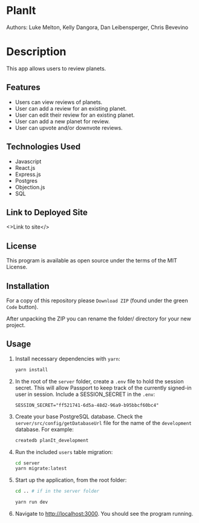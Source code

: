 # PlanIt

Authors: Luke Melton, Kelly Dangora, Dan Leibensperger, Chris Bevevino

# Description

This app allows users to review planets.

## Features

- Users can view reviews of planets.
- User can add a review for an existing planet.
- User can edit their review for an existing planet.
- User can add a new planet for review.
- User can upvote and/or downvote reviews.

## Technologies Used

- Javascript
- React.js
- Express.js
- Postgres
- Objection.js
- SQL

## Link to Deployed Site
<>Link to site</>

## License

This program is available as open source under the terms of the MIT License.


## Installation

For a copy of this repository please `Download ZIP` (found under the green `Code` button).

After unpacking the ZIP you can rename the folder/ directory for your new project.


## Usage

1. Install necessary dependencies with `yarn`:

   ```sh
   yarn install
   ```

2. In the root of the `server` folder, create a `.env` file to hold the session secret. This will allow Passport to keep track of the currently signed-in user in session. Include a SESSION_SECRET in the `.env`:

   ```env
   SESSION_SECRET="ff521741-6d5a-48d2-96a9-b95bbcf60bc4"
   ```

3. Create your base PostgreSQL database. Check the `server/src/config/getDatabaseUrl` file for the name of the `development` database. For example:

   ```sh
   createdb planIt_development
   ```

4. Run the included `users` table migration:

   ```sh
   cd server
   yarn migrate:latest
   ```

5. Start up the application, from the root folder:

   ```sh
   cd .. # if in the server folder

   yarn run dev
   ```

6. Navigate to <http://localhost:3000>. You should see the program running.
